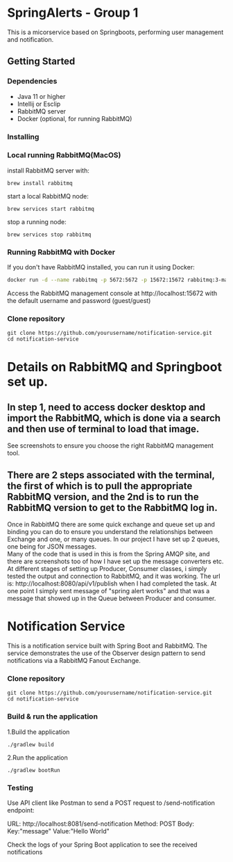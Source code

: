 # SpringAlerts - Group 1
This is a micorservice based on Springboots, performing user management and notification.

## Getting Started
### Dependencies
- Java 11 or higher
- Intellij or Esclip
- RabbitMQ server 
- Docker (optional, for running RabbitMQ)
### Installing
### Local running RabbitMQ(MacOS)
install RabbitMQ server with:
```
brew install rabbitmq
```
start a local RabbitMQ node:
```
brew services start rabbitmq
```
stop a running node:
```
brew services stop rabbitmq
```
### Running RabbitMQ with Docker

If you don't have RabbitMQ installed, you can run it using Docker:

```bash
docker run -d --name rabbitmq -p 5672:5672 -p 15672:15672 rabbitmq:3-management
```
Access the RabbitMQ management console at http://localhost:15672 with the default username and password (guest/guest)

### Clone repository
```
git clone https://github.com/yourusername/notification-service.git
cd notification-service
```




# Details on RabbitMQ and Springboot set up.  
## In step 1, need to access docker desktop and import the RabbitMQ, which is done via a search and then use of terminal to load that image. 
See screenshots to ensure you choose the right RabbitMQ management tool. 
## There are 2 steps associated with the terminal, the first of which is to pull the appropriate RabbitMQ version, and the 2nd is to run the RabbitMQ version to get to the RabbitMQ log in.  
Once in RabbitMQ there are some quick exchange and queue set up and binding you can do to ensure you understand the relationships between Exchange and one, or many queues.  In our project I have set up 2 queues, one being for JSON messages.  
Many of the code that is used in this is from the Spring AMQP site, and there are screenshots too of how I have set up the message converters etc.  
At different stages of setting up Producer, Consumer classes, i simply tested the output and connection to RabbitMQ, and it was working.  The url is:  http://localhost:8080/api/v1/publish when I had completed the task.  At one point I simply sent message of "spring alert works" and that was a message that showed up in the Queue between Producer and consumer.  

# Notification Service

This is a notification service built with Spring Boot and RabbitMQ. The service demonstrates the use of the Observer design pattern to send notifications via a RabbitMQ Fanout Exchange.

### Clone repository
```
git clone https://github.com/yourusername/notification-service.git
cd notification-service
```

### Build & run the application
1.Build the application
```
./gradlew build
```
2.Run the application
```
./gradlew bootRun
```
### Testing
Use API client like Postman to send a POST request to /send-notification endpoint:

URL: http://localhost:8081/send-notification
Method: POST
Body:
Key:"message"
Value:"Hello World"

Check the logs of your Spring Boot application to see the received notifications

